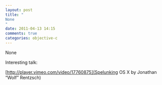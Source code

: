 ```yaml
---
layout: post
title: "
None
"
date: 2011-04-13 14:15
comments: true
categories: objective-c
---
```


None


Interesting talk: 

[http://player.vimeo.com/video/17760875](Spelunking OS X by Jonathan “Wolf” Rentzsch)

